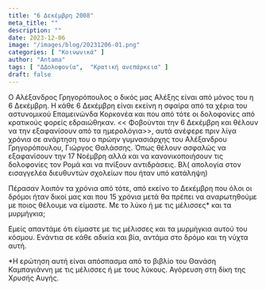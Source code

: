 ```yaml
---
title: "6 Δεκέμβρη 2008"
meta_title: ""
description: ""
date: 2023-12-06
image: "/images/blog/20231206-01.png"
categories: [ "Κοινωνικά" ]
author: "Antama"
tags: [ "ΔΔολοφονία",  "Κρατική ανεπάρκεια" ]
draft: false
---
```


Ο Αλέξανδρος Γρηγορόπουλος ο δικός μας Αλέξης είναι από μόνος του η 6 Δεκέμβρη. Η κάθε 6 Δεκέμβρη είναι εκείνη η σφαίρα
από τα χέρια του αστυνομικού Επαμεινώνδα Κορκονέα και που από τότε οι δολοφονίες από κρατικούς φορείς εδραιώθηκαν. <<
Φοβούνται την 6 Δεκέμβρη και θέλουν να την εξαφανίσουν από τα ημερολόγια>>, αυτά ανέφερε πριν λίγα χρόνια σε ανάρτηση
του ο πρώην γυμνασιάρχης του Αλέξανδρου Γρηγορόπουλου, Γιώργος Θαλάσσης. Όπως θέλουν ασφαλώς να εξαφανίσουν την 17
Νοέμβρη αλλά και να κανονικοποιήσουν τις δολοφονίες τον Ρομά και να πνίξουν αντιδράσεις. Βλ( απολογία στον εισαγγελέα
διευθυντών σχολείων που ήταν υπό κατάληψη)

Πέρασαν λοιπόν τα χρόνια από τότε, από εκείνο το Δεκέμβρη που όλοι οι δρόμοι ήταν δικοί μας και που 15 χρόνια μετά θα
πρέπει να αναρωτηθούμε με ποιος θέλουμε να είμαστε. Με το λύκο ή με τις μέλισσες* και τα μυρμήγκια;

Εμείς απαντάμε ότι είμαστε με τις μέλισσες και τα μυρμήγκια αυτού του κόσμου. Ενάντια σε κάθε αδικία και βία, αντάμα στο
δρόμο και τη νύχτα αυτή.

*Η ερώτηση αυτή είναι απόσπασμα από το βιβλίο του Θανάση Καμπαγιάννη με τις μέλισσες ή με τους λύκους. Αγόρευση στη δίκη
της Χρυσής Αυγής.
